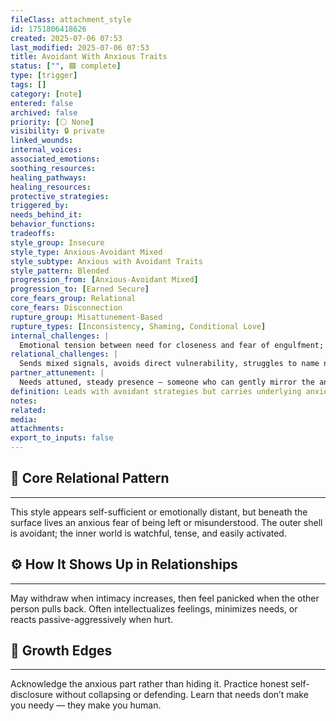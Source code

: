 ```yaml
---
fileClass: attachment_style
id: 1751806418626
created: 2025-07-06 07:53
last_modified: 2025-07-06 07:53
title: Avoidant With Anxious Traits
status: ["", 🟩 complete]
type: [trigger]
tags: []
category: [note]
entered: false
archived: false
priority: [⚪ None]
visibility: 🔒 private
linked_wounds: 
internal_voices: 
associated_emotions: 
soothing_resources: 
healing_pathways: 
healing_resources: 
protective_strategies: 
triggered_by: 
needs_behind_it: 
behavior_functions: 
tradeoffs: 
style_group: Insecure
style_type: Anxious-Avoidant Mixed
style_subtype: Anxious with Avoidant Traits
style_pattern: Blended
progression_from: [Anxious-Avoidant Mixed]
progression_to: [Earned Secure]
core_fears_group: Relational
core_fears: Disconnection
rupture_group: Misattunement-Based
rupture_types: [Inconsistency, Shaming, Conditional Love]
internal_challenges: |
  Emotional tension between need for closeness and fear of engulfment; buried anxiety
relational_challenges: |
  Sends mixed signals, avoids direct vulnerability, struggles to name needs without defensiveness
partner_attunement: |
  Needs attuned, steady presence — someone who can gently mirror the anxious part without triggering shutdown
definition: Leads with avoidant strategies but carries underlying anxiety. Appears calm or distant, but feels relational insecurity internally.
notes: 
related: 
media: 
attachments: 
export_to_inputs: false
---
```


## 🧬 Core Relational Pattern
---
This style appears self-sufficient or emotionally distant, but beneath the surface lives an anxious fear of being left or misunderstood. The outer shell is avoidant; the inner world is watchful, tense, and easily activated.

## ⚙️ How It Shows Up in Relationships
---
May withdraw when intimacy increases, then feel panicked when the other person pulls back. Often intellectualizes feelings, minimizes needs, or reacts passive-aggressively when hurt.

## 🔄 Growth Edges
---
Acknowledge the anxious part rather than hiding it. Practice honest self-disclosure without collapsing or defending. Learn that needs don’t make you needy — they make you human.
